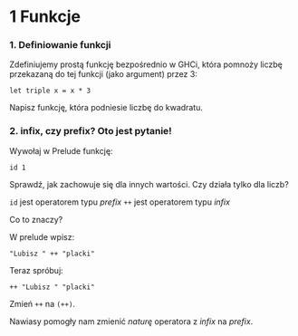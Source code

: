 1 Funkcje
=========

### 1. Definiowanie funkcji

Zdefiniujemy prostą funkcję bezpośrednio w GHCi, która pomnoży liczbę przekazaną do tej funkcji (jako argument) przez 3:

    let triple x = x * 3

Napisz funkcję, która podniesie liczbę do kwadratu.


### 2. infix, czy prefix? Oto jest pytanie!

Wywołaj w Prelude funkcję:

    id 1

Sprawdź, jak zachowuje się dla innych wartości.
Czy działa tylko dla liczb?

`id` jest operatorem typu *prefix*
`++` jest operatorem typu *infix*

Co to znaczy?

W prelude wpisz:

    "Lubisz " ++ "placki"


Teraz spróbuj:

    ++ "Lubisz " "placki"

Zmień `++` na `(++)`.

Nawiasy pomogły nam zmienić _naturę_ operatora z *infix* na *prefix*.
